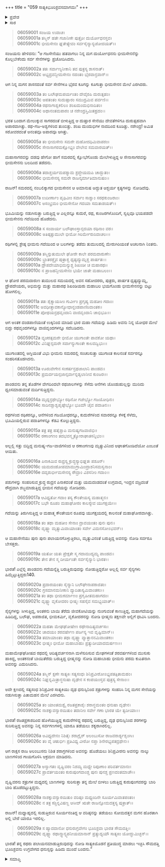 +++
title = "059 ಸಾತ್ಯಕಿಭೂರಿಶ್ರವಸಮಾಗಮಃ"
+++

<details><summary>ಪ್ರವೇಶ</summary>


।।   ಓಂ ಓಂ ನಮೋ ನಾರಾಯಣಾಯ।।   ಶ್ರೀ ವೇದವ್ಯಾಸಾಯ ನಮಃ ।।

ಶ್ರೀ ಕೃಷ್ಣದ್ವೈಪಾಯನ ವೇದವ್ಯಾಸ ವಿರಚಿತ  

**ಶ್ರೀ ಮಹಾಭಾರತ**

**ಭೀಷ್ಮ ಪರ್ವ**

**ಭೀಷ್ಮವಧ ಪರ್ವ**

**ಅಧ್ಯಾಯ 59**

</details>

<details><summary>ಸಾರ</summary>

ಭೀಮಸೇನನ ಪರಾಕ್ರಮ (1-20). ಸಾತ್ಯಕಿ-ಭೂರಿಶ್ರವರು ಪರಸ್ಪರರನ್ನು ಎದುರಿಸಿದುದು (21-29).


</details>


> 06059001 ಸಂಜಯ ಉವಾಚ।   
06059001a ತಸ್ಮಿನ್ ಹತೇ ಗಜಾನೀಕೇ ಪುತ್ರೋ ದುರ್ಯೋಧನಸ್ತವ।   
06059001c ಭೀಮಸೇನಂ ಘ್ನತೇತ್ಯೇವಂ ಸರ್ವಸೈನ್ಯಾನ್ಯಚೋದಯತ್।।

ಸಂಜಯನು ಹೇಳಿದನು: “ಆ ಗಜಸೇನೆಯು ಹತವಾಗಲು ನಿನ್ನ ಮಗ ದುರ್ಯೋಧನನು ಭೀಮಸೇನನೆನ್ನು ಕೊಲ್ಲಬೇಕೆಂದು ಸರ್ವ ಸೇನೆಗಳನ್ನು ಪ್ರಚೋದಿಸಿದನು.

> 06059002a ತತಃ ಸರ್ವಾಣ್ಯನೀಕಾನಿ ತವ ಪುತ್ರಸ್ಯ ಶಾಸನಾತ್।   
06059002c ಅಭ್ಯದ್ರವನ್ಭೀಮಸೇನಂ ನದಂತಂ ಭೈರವಾನ್ರವಾನ್।।

ಆಗ ನಿನ್ನ ಮಗನ ಶಾಸನದಂತೆ ಸರ್ವ ಸೇನೆಗಳೂ ಭೈರವ ಕೂಗನ್ನು ಕೂಗುತ್ತಾ ಭೀಮಸೇನನ ಮೇಲೆ ಎರಗಿದರು.

> 06059003a ತಂ ಬಲೌಘಮಪರ್ಯಂತಂ ದೇವೈರಪಿ ದುರುತ್ಸಹಂ।   
06059003c ಆಪತಂತಂ ಸುದುಷ್ಪಾರಂ ಸಮುದ್ರಮಿವ ಪರ್ವಣಿ।।   
06059004a ರಥನಾಗಾಶ್ವಕಲಿಲಂ ಶಂಖದುಂದುಭಿನಾದಿತಂ।   
06059004c ಅಥಾನಂತಮಪಾರಂ ಚ ನರೇಂದ್ರಸ್ತಿಮಿತಹ್ರದಂ।।

ಭರತ ಬಂದಾಗ ಮೇಲುಕ್ಕುವ ಸಾಗರದಂತೆ ಬೀಳುತ್ತಿದ್ದ ಆ ದುಷ್ಟಾರ ಸೇನೆಯು ದೇವತೆಗಳಿಗೂ ದುರುತ್ಸಹವಾಗಿ ಅಪಾರವಾಗಿತ್ತು. ರಥ-ಗಜ-ಅಶ್ವಗಳಿಂದ ತುಂಬಿತ್ತು. ಶಂಖ ದುಂದುಭಿಗಳ ನಾದದಿಂದ ಕೂಡಿತ್ತು. ನರೇಂದ್ರ! ಅಮಿತ ಸರೋವರದಂತೆ ಅನಂತವೂ ಅಪಾರವೂ ಆಗಿತ್ತು.

> 06059005a ತಂ ಭೀಮಸೇನಃ ಸಮರೇ ಮಹೋದಧಿಮಿವಾಪರಂ।   
06059005c ಸೇನಾಸಾಗರಮಕ್ಷೋಭ್ಯಂ ವೇಲೇವ ಸಮವಾರಯತ್।।

ಮಹಾಸಾಗರವನ್ನು ದಡವು ಹೇಗೋ ಹಾಗೆ ಸಮರದಲ್ಲಿ ಕ್ಷೋಭೆಗೊಂಡು ಮೇಲೇಳುತ್ತಿದ್ದ ಆ ಸೇನಾಸಾಗರವನ್ನು ಭೀಮಸೇನನು ಬಲದಿಂದ ತಡೆದನು.

> 06059006a ತದಾಶ್ಚರ್ಯಮಪಶ್ಯಾಮ ಶ್ರದ್ಧೇಯಮಪಿ ಚಾದ್ಭುತಂ।   
06059006c ಭೀಮಸೇನಸ್ಯ ಸಮರೇ ರಾಜನ್ಕರ್ಮಾತಿಮಾನುಷಂ।।

ರಾಜನ್! ಸಮರದಲ್ಲಿ ನಂಬಲಿಕ್ಕಾಗದ ಭೀಮಸೇನನ ಆ ಅಮಾನುಷ ಅದ್ಭುತ ಆಶ್ಚರ್ಯ ಕೃತ್ಯಗಳನ್ನು ನೋಡಿದೆವು.

> 06059007a ಉದೀರ್ಣಾಂ ಪೃಥಿವೀಂ ಸರ್ವಾಂ ಸಾಶ್ವಾಂ ಸರಥಕುಂಜರಾಂ।   
06059007c ಅಸಂಭ್ರಮಂ ಭೀಮಸೇನೋ ಗದಯಾ ಸಮತಾಡಯತ್।।

ಭೂಮಿಯನ್ನು ನಡುಗಿಸುತ್ತಾ ಬರುತ್ತಿದ್ದ ಆ ಎಲ್ಲರನ್ನೂ ಕುದುರೆ, ರಥ, ಕುಂಜರಗಳೊಂದಿಗೆ, ಸ್ವಲ್ಪವೂ ಭಯಪಡದೇ ಭೀಮಸೇನನು ಗದೆಯಿಂದ ಹೊಡೆದನು.

> 06059008a ಸ ಸಂವಾರ್ಯ ಬಲೌಘಾಂಸ್ತಾನ್ಗದಯಾ ರಥಿನಾಂ ವರಃ।   
06059008c ಅತಿಷ್ಠತ್ತುಮುಲೇ ಭೀಮೋ ಗಿರಿರ್ಮೇರುರಿವಾಚಲಃ।।

ರಥಿಗಳಲ್ಲಿ ಶ್ರೇಷ್ಠ ಭೀಮನು ಗದೆಯಿಂದ ಆ ಬಲಗಳನ್ನು ತಡೆದು ತುಮುಲದಲ್ಲಿ ಮೇರುಗಿರಿಯಂತೆ ಅಚಲನಾಗಿ ನಿಂತನು.

> 06059009a ತಸ್ಮಿನ್ಸುತುಮುಲೇ ಘೋರೇ ಕಾಲೇ ಪರಮದಾರುಣೇ।   
06059009c ಭ್ರಾತರಶ್ಚೈವ ಪುತ್ರಾಶ್ಚ ಧೃಷ್ಟದ್ಯುಮ್ನಶ್ಚ ಪಾರ್ಷತಃ।।   
06059010a ದ್ರೌಪದೇಯಾಭಿಮನ್ಯುಶ್ಚ ಶಿಖಂಡೀ ಚ ಮಹಾರಥಃ।   
06059010c ನ ಪ್ರಾಜಹನ್ಭೀಮಸೇನಂ ಭಯೇ ಜಾತೇ ಮಹಾಬಲಂ।।

ಆ ಘೋರ ಪರಮದಾರುಣ ತುಮುಲದ ಸಮಯದಲ್ಲಿ ಅವನ ಸಹೋದರರು, ಪುತ್ರರು, ಪಾರ್ಷತ ಧೃಷ್ಟದ್ಯುಮ್ನ, ದ್ರೌಪದೇಯರು, ಅಭಿಮನ್ಯು ಮತ್ತು ಮಹಾರಥ ಶಿಖಂಡಿಯರು ಮಹಾಬಲ ಭಯಗೊಂಡು ಭೀಮಸೇನನನ್ನು ಬಿಟ್ಟು ಹೋಗಲಿಲ್ಲ.

> 06059011a ತತಃ ಶೈಕ್ಯಾಯಸೀಂ ಗುರ್ವೀಂ ಪ್ರಗೃಹ್ಯ ಮಹತೀಂ ಗದಾಂ।   
06059011c ಅವಧೀತ್ತಾವಕಾನ್ಯೋಧಾನ್ದಂಡಪಾಣಿರಿವಾಂತಕಃ।   
06059011e ಪೋಥಯನ್ರಥವೃಂದಾನಿ ವಾಜಿವೃಂದಾನಿ ಚಾಭಿಭೂಃ।।

ಆಗ ಅಂತಕ ದಂಡಪಾಣಿಯಂತೆ ಉಕ್ಕಿನಿಂದ ಮಾಡಿದ ಭಾರ ಮಹಾ ಗದೆಯನ್ನು ಹಿಡಿದು ಅವನು ನಿನ್ನ ಯೋಧರ ಮೇಲೆ ಬಿದ್ದು ರಥವೃಂದಗಳನ್ನೂ ವಾಜಿವೃಂದಗಳನ್ನೂ ಸದೆಬಡಿದನು.

> 06059012a ವ್ಯಚರತ್ಸಮರೇ ಭೀಮೋ ಯುಗಾಂತೇ ಪಾವಕೋ ಯಥಾ।   
06059012c ವಿನಿಘ್ನನ್ಸಮರೇ ಸರ್ವಾನ್ಯುಗಾಂತೇ ಕಾಲವದ್ವಿಭುಃ।।

ಯುಗಾಂತದಲ್ಲಿ ಅಗ್ನಿಯಂತೆ ವಿಭು ಭೀಮನು ಸಮರದಲ್ಲಿ ಸಂಚರಿಸುತ್ತಾ ಯುಗಾಂತ ಕಾಲನಂತೆ ಸರ್ವರನ್ನೂ ಸಂಹರಿಸತೊಡಗಿದನು.

> 06059013a ಊರುವೇಗೇನ ಸಂಕರ್ಷನ್ರಥಜಾಲಾನಿ ಪಾಂಡವಃ।   
06059013c ಪ್ರಮರ್ದಯನ್ಗಜಾನ್ಸರ್ವಾನ್ನಡ್ವಲಾನೀವ ಕುಂಜರಃ।।

ಪಾಂಡವನು ತನ್ನ ತೊಡೆಗಳ ವೇಗದಿಂದಲೇ ರಥಜಾಲಗಳನ್ನು ಸೆಳೆದು ಆನೆಗಳು ಜೊಂಡುಹುಲ್ಲನ್ನು ಮುರಿದು ಧ್ವಂಸಮಾಡುವಂತೆ ಮರ್ದಿಸುತ್ತಿದ್ದನು.

> 06059014a ಮೃದ್ನನ್ರಥೇಭ್ಯೋ ರಥಿನೋ ಗಜೇಭ್ಯೋ ಗಜಯೋಧಿನಃ।   
06059014c ಸಾದಿನಶ್ಚಾಶ್ವಪೃಷ್ಠೇಭ್ಯೋ ಭೂಮೌ ಚೈವ ಪದಾತಿನಃ।।

ರಥಗಳಿಂದ ರಥಿಕರನ್ನೂ, ಆನೆಗಳಿಂದ ಗಜಯೋಧರನ್ನೂ, ಕುದುರೆಗಳಿಂದ ಸವಾರರನ್ನೂ ಕೆಳಕ್ಕೆ ಸೆಳೆದು, ಭೂಮಿಯಲ್ಲಿರುವ ಪದಾತಿಗಳನ್ನೂ ಕೆಡವಿ ಕೊಲ್ಲುತ್ತಿದ್ದನು.

> 06059015a ತತ್ರ ತತ್ರ ಹತೈಶ್ಚಾಪಿ ಮನುಷ್ಯಗಜವಾಜಿಭಿಃ।   
06059015c ರಣಾಂಗಣಂ ತದಭವನ್ಮೃತ್ಯೋರಾಘಾತಸನ್ನಿಭಂ।।

ಅಲ್ಲಲ್ಲಿ ಸತ್ತು ಬಿದ್ದಿದ್ದ ಮನುಷ್ಯ-ಗಜ-ವಾಜಿಗಳಿಂದ ಆ ರಣಾಂಗಣವು ಮೃತ್ಯುವಿನಿಂದ ಆಘಾತಗೊಂಡಿದೆಯೋ ಎಂಬಂತೆ ಆಯಿತು.

> 06059016a ಪಿನಾಕಮಿವ ರುದ್ರಸ್ಯ ಕ್ರುದ್ಧಸ್ಯಾಭಿಘ್ನತಃ ಪಶೂನ್।   
06059016c ಯಮದಂಡೋಪಮಾಮುಗ್ರಾಮಿಂದ್ರಾಶನಿಸಮಸ್ವನಾಂ।   
06059016e ದದೃಶುರ್ಭೀಮಸೇನಸ್ಯ ರೌದ್ರಾಂ ವಿಶಸನೀಂ ಗದಾಂ।।

ಪಶುಗಳನ್ನು ಸಂಹರಿಸುವ ಕ್ರುದ್ಧ ರುದ್ರನ ಪಿನಾಕದಂತೆ ಮತ್ತು ಯಮದಂಡದಂತೆ ಉಗ್ರವಾದ, ಇಂದ್ರನ ವಜ್ರದಂತೆ ರೌದ್ರವಾಗಿ ಶಬ್ಧಮಾಡುತ್ತಿದ್ದ ಭೀಮನ ಗದೆಯನ್ನು ನೋಡಿದರು.

> 06059017a ಆವಿಧ್ಯತೋ ಗದಾಂ ತಸ್ಯ ಕೌಂತೇಯಸ್ಯ ಮಹಾತ್ಮನಃ।   
06059017c ಬಭೌ ರೂಪಂ ಮಹಾಘೋರಂ ಕಾಲಸ್ಯೇವ ಯುಗಕ್ಷಯೇ।।

ಗದೆಯನ್ನು ತಿರುಗಿಸುತ್ತಿದ್ದ ಆ ಮಹಾತ್ಮ ಕೌಂತೇಯನ ರೂಪವು ಯುಗಕ್ಷಯದಲ್ಲಿ ಕಾಲನಂತೆ ಮಹಾಘೋರವಾಗಿತ್ತು.

> 06059018a ತಂ ತಥಾ ಮಹತೀಂ ಸೇನಾಂ ದ್ರಾವಯಂತಂ ಪುನಃ ಪುನಃ।   
06059018c ದೃಷ್ಟ್ವಾ ಮೃತ್ಯುಮಿವಾಯಾಂತಂ ಸರ್ವೇ ವಿಮನಸೋಽಭವನ್।।

ಆ ಮಹಾಸೇನೆಯು ಪುನಃ ಪುನಃ ಪಲಾಯನಗೊಳ್ಳುತ್ತಿರಲು, ಮೃತ್ಯುವಿನಂತೆ ಬರುತ್ತಿದ್ದ ಅವನನ್ನು ನೋಡಿ ಸರ್ವರೂ ಬೇಸತ್ತರು.

> 06059019a ಯತೋ ಯತಃ ಪ್ರೇಕ್ಷತೇ ಸ್ಮ ಗದಾಮುದ್ಯಮ್ಯ ಪಾಂಡವಃ।   
06059019c ತೇನ ತೇನ ಸ್ಮ ದೀರ್ಯಂತೇ ಸರ್ವಸೈನ್ಯಾನಿ ಭಾರತ।।

ಭಾರತ! ಎಲ್ಲೆಲ್ಲಿ ಪಾಂಡವನು ಗದೆಯನ್ನೆತ್ತಿ ಬರುತ್ತಿರುವುದನ್ನು ನೋಡುತ್ತಿದ್ದರೋ ಅಲ್ಲಲ್ಲಿ ಸರ್ವ ಸೈನ್ಯಗಳು ಹಿಮ್ಮೆಟ್ಟುತ್ತಿದ್ದರು140.

> 06059020a ಪ್ರದಾರಯಂತಂ ಸೈನ್ಯಾನಿ ಬಲೌಘೇನಾಪರಾಜಿತಂ।   
06059020c ಗ್ರಸಮಾನಮನೀಕಾನಿ ವ್ಯಾದಿತಾಸ್ಯಮಿವಾಂತಕಂ।।   
06059021a ತಂ ತಥಾ ಭೀಮಕರ್ಮಾಣಂ ಪ್ರಗೃಹೀತಮಹಾಗದಂ।   
06059021c ದೃಷ್ಟ್ವಾ ವೃಕೋದರಂ ಭೀಷ್ಮಃ ಸಹಸೈವ ಸಮಭ್ಯಯಾತ್।।

ಸೈನ್ಯಗಳನ್ನು ಸೀಳುತ್ತಿದ್ದ, ಅಂತಕನು ಬಾಯಿ ತೆರೆದು ಜೀವಕೋಟಿಯನ್ನು ನುಂಗುವಂತೆ ಕಾಣುತ್ತಿದ್ದ, ಮಹಾಗದೆಯನ್ನು ಹಿಡಿದಿದ್ದ, ಬಲೌಘ, ಅಪರಾಜಿತ, ಭೀಮಕರ್ಮಿ, ವೃಕೋದರನನ್ನು ನೋಡಿ ಭೀಷ್ಮನು ತಕ್ಷಣವೇ ಅಲ್ಲಿಗೆ ಧಾವಿಸಿ ಬಂದನು.

> 06059022a ಮಹತಾ ಮೇಘಘೋಷೇಣ ರಥೇನಾದಿತ್ಯವರ್ಚಸಾ।   
06059022c ಚಾದಯಂ ಶರವರ್ಷೇಣ ಪರ್ಜನ್ಯ ಇವ ವೃಷ್ಟಿಮಾನ್।।   
06059023a ತಮಾಯಾಂತಂ ತಥಾ ದೃಷ್ಟ್ವಾ ವ್ಯಾತ್ತಾನನಮಿವಾಂತಕಂ।   
06059023c ಭೀಷ್ಮಂ ಭೀಮೋ ಮಹಾಬಾಹುಃ ಪ್ರತ್ಯುದೀಯಾದಮರ್ಷಣಃ।।

ಮಹಾಮೇಘಘೋಷದ ರಥದಲ್ಲಿ ಆದಿತ್ಯವರ್ಚನನಾಗಿ ಮಳೆಸುರಿಸುವ ಮೇಘಗಳಂತೆ ಶರವರ್ಷಗಳಿಂದ ಮುಸುಕು ಹಾಕಿದ್ದ, ಅಂತಕನಂತೆ ಬಾಯಿತೆರೆದು ಬರುತ್ತಿದ್ದ ಭೀಷ್ಮನನ್ನು ನೋಡಿ ಮಹಾಬಾಹು ಭೀಮನು ಪರಮ ಕುಪಿತನಾಗಿ ಅವನನ್ನು ಎದುರಿಸಿದನು.

> 06059024a ತಸ್ಮಿನ್ ಕ್ಷಣೇ ಸಾತ್ಯಕಿಃ ಸತ್ಯಸಂಧಃ
	ಶಿನಿಪ್ರವೀರೋಽಭ್ಯಪತತ್ಪಿತಾಮಹಂ।   
> 06059024c ನಿಘ್ನನ್ನಮಿತ್ರಾನ್ಧನುಷಾ ದೃಢೇನ
	ಸ ಕಂಪಯಂಸ್ತವ ಪುತ್ರಸ್ಯ ಸೇನಾಂ।।   

ಅದೇ ಕ್ಷಣದಲ್ಲಿ ಸತ್ಯಸಂಧ ಶಿನಿಪ್ರವೀರ ಸಾತ್ಯಕಿಯು ದೃಢ ಧನುಸ್ಸಿನಿಂದ ಶತ್ರುಗಳನ್ನು ಸಂಹರಿಸಿ ನಿನ್ನ ಮಗನ ಸೇನೆಯನ್ನು ನಡುಗಿಸುತ್ತಾ ಪಿತಾಮಹನ ಮೇಲೆ ಎರಗಿದನು.

> 06059025a ತಂ ಯಾಂತಮಶ್ವೈ ರಜತಪ್ರಕಾಶೈಃ
	ಶರಾನ್ಧಮಂತಂ ಧನುಷಾ ದೃಢೇನ।   
> 06059025c ನಾಶಕ್ನುವನ್ವಾರಯಿತುಂ ತದಾನೀಂ
	ಸರ್ವೇ ಗಣಾ ಭಾರತ ಯೇ ತ್ವದೀಯಾಃ।।   

ಭಾರತ! ರಜತಪ್ರಕಾಶದಿಂದ ಹೊಳೆಯುತ್ತಿದ್ದ ಕುದುರೆಗಳಿದ್ದ ರಥದಲ್ಲಿ ಬರುತ್ತಿದ್ದ, ದೃಢ ಧನುಸ್ಸಿನಿಂದ ಶರಗಳನ್ನು ಸುರಿಸುತ್ತಿದ್ದ ಅವನನ್ನು ನಿನ್ನ ಸರ್ವಗಣಗಳಲ್ಲಿ ಯಾರೂ ತಡೆಯಲು ಶಕ್ಯರಾಗಿರಲಿಲ್ಲ.

> 06059026a ಅವಿಧ್ಯದೇನಂ ನಿಶಿತೈಃ ಶರಾಗ್ರೈರ್
	ಅಲಂಬುಸೋ ರಾಜವರಾರ್ಶ್ಯಶೃಂಗಿಃ।   
> 06059026c ತಂ ವೈ ಚತುರ್ಭಿಃ ಪ್ರತಿವಿಧ್ಯ ವೀರೋ
	ನಪ್ತಾ ಶಿನೇರಭ್ಯಪತದ್ರಥೇನ।।   

ಆಗ ರಾಕ್ಷಸ ರಾಜ ಅಲಂಬುಸನು ನಿಶಿತ ಶರಾಗ್ರಗಳಿಂದ ಅವನನ್ನು ಹೊಡೆಯಲು ಶಿನಿಪ್ರವೀರನು ಅವನನ್ನು ನಾಲ್ಕು ಬಾಣಗಳಿಂದ ಗಾಯಗೊಳಿಸಿ ಆಕ್ರಮಣ ಮಾಡಿದನು.

> 06059027a ಅನ್ವಾಗತಂ ವೃಷ್ಣಿವರಂ ನಿಶಮ್ಯ
	ಮಧ್ಯೇ ರಿಪೂಣಾಂ ಪರಿವರ್ತಮಾನಂ।   
> 06059027c ಪ್ರಾವರ್ತಯಂತಂ ಕುರುಪುಂಗವಾಂಶ್ಚ
	ಪುನಃ ಪುನಶ್ಚ ಪ್ರಣದಂತಮಾಜೌ।।   

ವೃಷ್ಣಿವರನು ಶತ್ರುಗಳ ಮಧ್ಯದಲ್ಲಿ ಬಾಣಗಳನ್ನು ಸುರಿಸುತ್ತಾ ತನ್ನ ಮೇಲೆ ಬೀಳಲು ಬರುತ್ತಿದ್ದ ಕುರುಪುಂಗವರನ್ನು ಬಾರಿ ಬಾರಿ ಹೊಡೆದಟ್ಟುತ್ತಿದ್ದನು.

> 06059028a ನಾಶಕ್ನುವನ್ವಾರಯಿತುಂ ವರಿಷ್ಠಂ
	ಮಧ್ಯಂದಿನೇ ಸೂರ್ಯಮಿವಾತಪಂತಂ।   
> 06059028c ನ ತತ್ರ ಕಶ್ಚಿನ್ನವಿಷಣ್ಣ ಆಸೀದ್
	ಋತೇ ರಾಜನ್ಸೋಮದತ್ತಸ್ಯ ಪುತ್ರಾತ್।।   

ರಾಜನ್! ಮಧ್ಯಾಹ್ನದಲ್ಲಿ ಸುಡುತ್ತಿರುವ ಸೂರ್ಯನಂತಿದ್ದ ಆ ವರಿಷ್ಠನನ್ನು ತಡೆಯಲು ಸೋಮದತ್ತನ ಮಗನ ಹೊರತಾಗಿ ಅಲ್ಲಿ ಬೇರೆ ಯಾರೂ ಇರಲಿಲ್ಲ.

> 06059029a ಸ ಹ್ಯಾದದಾನೋ ಧನುರುಗ್ರವೇಗಂ
	ಭೂರಿಶ್ರವಾ ಭಾರತ ಸೌಮದತ್ತಿಃ।   
> 06059029c ದೃಷ್ಟ್ವಾ ರಥಾನ್ಸ್ವಾನ್ವ್ಯಪನೀಯಮಾನಾನ್
	ಪ್ರತ್ಯುದ್ಯಯೌ ಸಾತ್ಯಕಿಂ ಯೋದ್ಧುಮಿಚ್ಛನ್।।  

ಭಾರತ! ತನ್ನ ರಥರು ಪಲಾಯನಮಾಡುತ್ತಿರುವುದನ್ನು ನೋಡಿ ಸಾತ್ಯಕಿಯೊಡನೆ ಪ್ರತಿಯುದ್ಧ ಮಾಡಲು ಇಚ್ಛಿಸಿ ಸೌಮದತ್ತಿ ಭೂರಿಶ್ರವನು ಉಗ್ರವೇಗದ ಧನುಸ್ಸನ್ನು ಹಿಡಿದು ಮುಂದೆ ಬಂದನು.”


<details><summary>ಸಮಾಪ್ತಿ</summary>


ಇತಿ ಶ್ರೀ ಮಹಾಭಾರತೇ ಭೀಷ್ಮ ಪರ್ವಣಿ ಭೀಷ್ಮವಧ ಪರ್ವಣಿ ಸಾತ್ಯಕಿಭೂರಿಶ್ರವಸಮಾಗಮೇ ಏಕೋನಷಷ್ಠಿತಮೋಽಧ್ಯಾಯಃ।।  
ಇದು ಶ್ರೀ ಮಹಾಭಾರತದಲ್ಲಿ ಭೀಷ್ಮ ಪರ್ವದಲ್ಲಿ ಭೀಷ್ಮವಧ ಪರ್ವದಲ್ಲಿ ಸಾತ್ಯಕಿಭೂರಿಶ್ರವಸಮಾಗಮ ಎನ್ನುವ ಐವತ್ತೊಂಭತ್ತನೇ ಅಧ್ಯಾಯವು.

</details>
